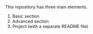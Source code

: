 This repository has three main elements.
1. Basic section
2. Advanced section
3. Project (with a separate README file)
